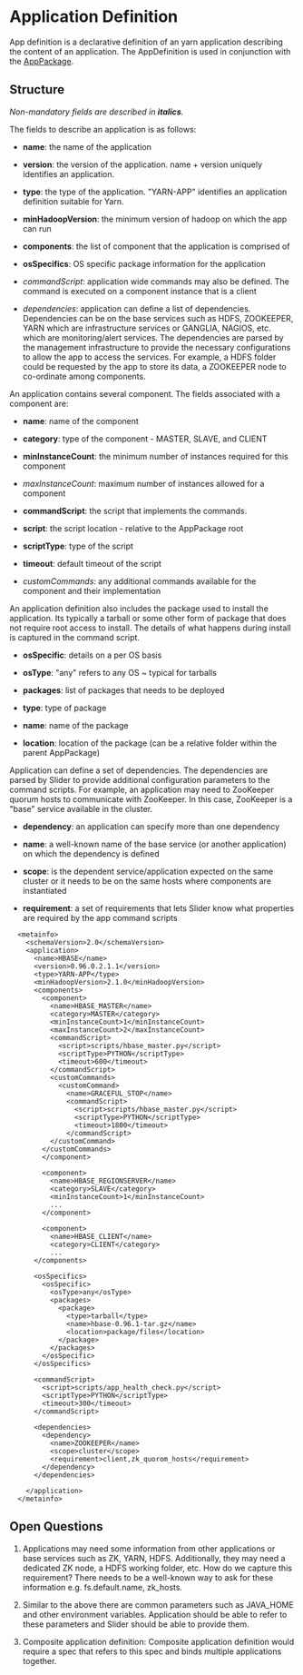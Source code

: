 <!---
  Licensed under the Apache License, Version 2.0 (the "License");
  you may not use this file except in compliance with the License.
  You may obtain a copy of the License at
  
   http://www.apache.org/licenses/LICENSE-2.0
  
  Unless required by applicable law or agreed to in writing, software
  distributed under the License is distributed on an "AS IS" BASIS,
  WITHOUT WARRANTIES OR CONDITIONS OF ANY KIND, either express or implied.
  See the License for the specific language governing permissions and
  limitations under the License. See accompanying LICENSE file.
-->

# Application Definition

App definition is a declarative definition of an yarn application describing the content of an application. The AppDefinition is used in conjunction with the [AppPackage](application_package.md).

## Structure

*Non-mandatory fields are described in **italics**.*

The fields to describe an application is as follows:

* **name**: the name of the application

* **version**: the version of the application. name + version uniquely identifies an application.

* **type**: the type of the application. "YARN-APP" identifies an application definition suitable for Yarn.

* **minHadoopVersion**: the minimum version of hadoop on which the app can run

* **components**: the list of component that the application is comprised of

* **osSpecifics**: OS specific package information for the application

* *commandScript*: application wide commands may also be defined. The command is executed on a component instance that is a client

* *dependencies*: application can define a list of dependencies. Dependencies can be on the base services such as HDFS, ZOOKEEPER, YARN which are infrastructure services or GANGLIA, NAGIOS, etc. which are monitoring/alert services. The dependencies are parsed by the management infrastructure to provide the necessary configurations to allow the app to access the services. For example, a HDFS folder could be requested by the app to store its data, a ZOOKEEPER node to co-ordinate among components.

An application contains several component. The fields associated with a component are:

* **name**: name of the component

* **category**: type of the component - MASTER, SLAVE, and CLIENT

* **minInstanceCount**: the minimum number of instances required for this component

* *maxInstanceCount*: maximum number of instances allowed for a component

* **commandScript**: the script that implements the commands.

 * **script**: the script location - relative to the AppPackage root

 * **scriptType**: type of the script

 * **timeout**: default timeout of the script

* *customCommands*: any additional commands available for the component and their implementation

An application definition also includes the package used to install the application. Its typically a tarball or some other form of package that does not require root access to install. The details of what happens during install is captured in the command script.

* **osSpecific**: details on a per OS basis

* **osType**: "any" refers to any OS ~ typical for tarballs

* **packages**: list of packages that needs to be deployed

* **type**: type of package

* **name**: name of the package

* **location**: location of the package (can be a relative folder within the parent AppPackage)

Application can define a set of dependencies. The dependencies are parsed by Slider to provide additional configuration parameters to the command scripts. For example, an application may need to ZooKeeper quorum hosts to communicate with ZooKeeper. In this case, ZooKeeper is a "base" service available in the cluster.

* **dependency**: an application can specify more than one dependency

* **name**: a well-known name of the base service (or another application) on which the dependency is defined

* **scope**: is the dependent service/application expected on the same cluster or it needs to be on the same hosts where components are instantiated

* **requirement**: a set of requirements that lets Slider know what properties are required by the app command scripts

```
  <metainfo>
    <schemaVersion>2.0</schemaVersion>
    <application>
      <name>HBASE</name>
      <version>0.96.0.2.1.1</version>
      <type>YARN-APP</type>
      <minHadoopVersion>2.1.0</minHadoopVersion>
      <components>
        <component>
          <name>HBASE_MASTER</name>
          <category>MASTER</category>
          <minInstanceCount>1</minInstanceCount>
          <maxInstanceCount>2</maxInstanceCount>
          <commandScript>
            <script>scripts/hbase_master.py</script>
            <scriptType>PYTHON</scriptType>
            <timeout>600</timeout>
          </commandScript>
          <customCommands>
            <customCommand>
              <name>GRACEFUL_STOP</name>
              <commandScript>
                <script>scripts/hbase_master.py</script>
                <scriptType>PYTHON</scriptType>
                <timeout>1800</timeout>
              </commandScript>
          </customCommand>
        </customCommands>
        </component>

        <component>
          <name>HBASE_REGIONSERVER</name>
          <category>SLAVE</category>
          <minInstanceCount>1</minInstanceCount>
          ...
        </component>

        <component>
          <name>HBASE_CLIENT</name>
          <category>CLIENT</category>
          ...
      </components>

      <osSpecifics>
        <osSpecific>
          <osType>any</osType>
          <packages>
            <package>
              <type>tarball</type>
              <name>hbase-0.96.1-tar.gz</name>
              <location>package/files</location>
            </package>
          </packages>
        </osSpecific>
      </osSpecifics>

      <commandScript>
        <script>scripts/app_health_check.py</script>
        <scriptType>PYTHON</scriptType>
        <timeout>300</timeout>
      </commandScript>

      <dependencies>
        <dependency>
          <name>ZOOKEEPER</name>
          <scope>cluster</scope>
          <requirement>client,zk_quorom_hosts</requirement>
        </dependency>
      </dependencies>

    </application>
  </metainfo>
```


## Open Questions

1. Applications may need some information from other applications or base services such as ZK, YARN, HDFS. Additionally, they may need a dedicated ZK node, a HDFS working folder, etc. How do we capture this requirement? There needs to be a well-known way to ask for these information e.g. fs.default.name, zk_hosts.

2. Similar to the above there are common parameters such as JAVA_HOME and other environment variables. Application should be able to refer to these parameters and Slider should be able to provide them.

3. Composite application definition: Composite application definition would require a spec that refers to this spec and binds multiple applications together.


